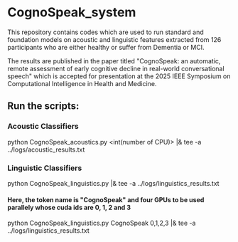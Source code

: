 # CognoSpeak_system
This repository contains codes which are used to run standard and foundation models on acoustic and linguistic features extracted from 126 participants who are either healthy or suffer from Dementia or MCI. 

The results are published in the paper titled "CognoSpeak: an automatic, remote assessment of early cognitive decline in real-world conversational speech" which is accepted for presentation at the 2025 IEEE Symposium on Computational Intelligence in Health and Medicine. 

## Run the scripts: 
### Acoustic Classifiers
python CognoSpeak_acoustics.py <int(number of CPU)> |& tee -a ../logs/acoustic_results.txt


### Linguistic Classifiers

python CognoSpeak_linguistics.py <token name> <list of GPUs> |& tee -a ../logs/linguistics_results.txt

#### Here, the token name is "CognoSpeak" and four GPUs to be used parallely whose cuda ids are 0, 1, 2 and 3 
python CognoSpeak_linguistics.py CognoSpeak 0,1,2,3 |& tee -a ../logs/linguistics_results.txt






